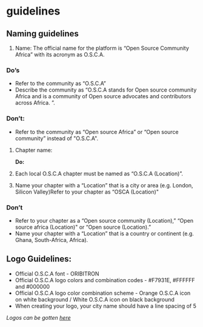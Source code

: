 # guidelines

## Naming guidelines

1. Name: The official name for the platform is “Open Source Community Africa” with its acronym as O.S.C.A.

### Do’s

* Refer to the community as “O.S.C.A”
* Describe the community as “O.S.C.A stands for Open source community Africa and is a community of Open source advocates and contributors across Africa. ”.

### Don’t:

* Refer to the community as “Open source Africa” or “Open source community” instead of "O.S.C.A".

1. Chapter name:

   **Do:**

2. Each local O.S.C.A chapter must be named as “O.S.C.A \(Location\)”.
3. Name your chapter with a “Location” that is a city or area \(e.g. London, Silicon Valley\)Refer to your chapter as “OSCA \(Location\)"

### Don’t

* Refer to your chapter as a “Open source community \(Location\),” “Open source africa \(Location\)" or “Open source \(Location\).”
* Name your chapter with a “Location” that is a country or continent \(e.g. Ghana, South-Africa, Africa\).

## Logo Guidelines:

* Official O.S.C.A font - ORIBITRON
* Official O.S.C.A logo colors and combination codes - \#F7931E, \#FFFFFF and \#000000
* Official O.S.C.A logo color combination scheme - Orange O.S.C.A icon on white background /  White O.S.C.A icon on black background
* When creating your logo, your city name should have a line spacing of 5

_Logos can be gotten_ [_here_](https://raw.githubusercontent.com/oscommunityafrica/docs/master/logo/osca.png)

